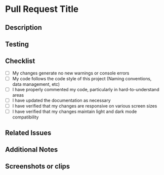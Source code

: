 # Pull Request Title

## Description
<!-- Provide a clear and concise description of what this PR accomplishes -->

## Testing
<!-- Provide any information that might be useful for reviewers to test your PR -->

## Checklist
<!-- Mark the appropriate options with an "x" (e.g. [x]) -->
- [ ] My changes generate no new warnings or console errors
- [ ] My code follows the code style of this project (Naming conventions, data management, etc)
- [ ] I have properly commented my code, particularly in hard-to-understand areas
- [ ] I have updated the documentation as necessary
- [ ] I have verified that my changes are responsive on various screen sizes
- [ ] I have verified that my changes maintain light and dark mode compatibility

## Related Issues
<!-- Link any related issues using the format: Fixes #123, Addresses #456 -->

## Additional Notes
<!-- Add any other information about the PR here -->

## Screenshots or clips
<!-- If applicable, add screenshots or clips to help explain your changes -->